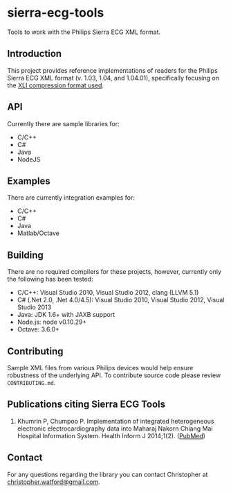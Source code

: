 sierra-ecg-tools
================

Tools to work with the Philips Sierra ECG XML format.

## Introduction
This project provides reference implementations of readers for the Philips Sierra ECG XML format (v. 1.03, 1.04, and 1.04.01), specifically focusing on the [XLI compression format used](https://github.com/sixlettervariables/sierra-ecg-tools/wiki).

## API
Currently there are sample libraries for:

- C/C++
- C#
- Java
- NodeJS

## Examples
There are currently integration examples for:

- C/C++
- C#
- Java
- Matlab/Octave

## Building
There are no required compilers for these projects, however, currently only the following has been tested:

- C/C++: Visual Studio 2010, Visual Studio 2012, clang (LLVM 5.1)
- C# (.Net 2.0, .Net 4.0/4.5): Visual Studio 2010, Visual Studio 2012, Visual Studio 2013
- Java: JDK 1.6+ with JAXB support
- Node.js: node v0.10.29+
- Octave: 3.6.0+

## Contributing
Sample XML files from various Philips devices would help ensure robustness of the underlying API. To contribute source code please review `CONTRIBUTING.md`.

## Publications citing Sierra ECG Tools
1. Khumrin P, Chumpoo P. Implementation of integrated heterogeneous electronic electrocardiography data into Maharaj Nakorn Chiang Mai Hospital Information System. Health Inform J 2014;1(2). ([PubMed](http://www.ncbi.nlm.nih.gov/pubmed/24771629))

## Contact
For any questions regarding the library you can contact Christopher at christopher.watford@gmail.com.

